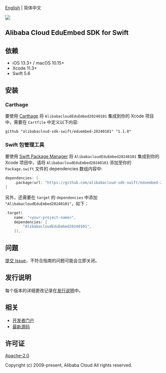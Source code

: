 [English](README.md) | 简体中文

![](https://aliyunsdk-pages.alicdn.com/icons/AlibabaCloud.svg)

## Alibaba Cloud EduEmbed SDK for Swift

## 依赖

- iOS 13.3+ / macOS 10.15+
- Xcode 11.3+
- Swift 5.6

## 安装

### Carthage

要使用 [Carthage](https://github.com/Carthage/Carthage) 将 `AlibabacloudEduEmbed20240101` 集成到你的 Xcode 项目中，需要在 `Cartfile` 中定义以下内容:

```ogdl
github "alibabacloud-sdk-swift/eduembed-20240101" "1.1.0"
```

### Swift 包管理工具

要使用 [Swift Package Manager](https://swift.org/package-manager/) 将 `AlibabacloudEduEmbed20240101` 集成到你的 Xcode 项目中，请将 `AlibabacloudEduEmbed20240101` 添加至你的 `Package.swift` 文件的 dependencies 数组内容中:

```swift
dependencies: [
    .package(url: "https://github.com/alibabacloud-sdk-swift/eduembed-20240101.git", from: "1.1.0")
]
```

另外，还需要在 `target` 的 `dependencies` 中添加 `"AlibabacloudEduEmbed20240101"`，如下：

```swift
.target(
    name: "<your-project-name>",
    dependencies: [
        "AlibabacloudEduEmbed20240101",
    ]),
```

## 问题

[提交 Issue](https://github.com/alibabacloud-sdk-swift/eduembed-20240101/issues/new)，不符合指南的问题可能会立即关闭。

## 发行说明

每个版本的详细更改记录在[发行说明](./ChangeLog.txt)中。

## 相关

* [开发者门户](https://next.api.aliyun.com/home)
* [最新源码](https://github.com/alibabacloud-sdk-swift/eduembed-20240101)

## 许可证

[Apache-2.0](http://www.apache.org/licenses/LICENSE-2.0)

Copyright (c) 2009-present, Alibaba Cloud All rights reserved.
